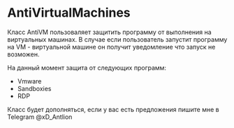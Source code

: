 # AntiVirtualMachines

Класс AntiVM пользоваляет защитить программу от выполнения на виртуальных машинах.
В случае если пользователь запустит программу на VM - виртуальной машине он получит уведомление что запуск не возможен.

На данный момент защита от следующих программ:
* Vmware
* Sandboxies
* RDP

Класс будет дополняться, если у вас есть предложения пишите мне в Telegram @xD_Antlion
